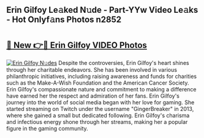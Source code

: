 ## Erin Gilfoy Le𝚊ked N𝚞de - Part-YYw Video Le𝚊ks - Hot Onlyf𝚊ns Photos n2852

# <h2><a href="http://ab13696.deff.icu/?id=Erin+Gilfoy">🔗 New 👉🔴 Erin Gilfoy VIDEO Photos</a></h2>

[![Erin Gilfoy N𝚞des](https://i.imgur.com/rIISA9y.gif)](http://ab13696.deff.icu/?id=Erin+Gilfoy)
Despite the controversies, Erin Gilfoy's heart shines through her charitable endeavors. She has been involved in various philanthropic initiatives, including raising awareness and funds for charities such as the Make-A-Wish Foundation and the American Cancer Society. Erin Gilfoy's compassionate nature and commitment to making a difference have earned her the respect and admiration of her fans. Erin Gilfoy's journey into the world of social media began with her love for gaming. She started streaming on Twitch under the username "GingerBreaker" in 2013, where she gained a small but dedicated following. Erin Gilfoy's charisma and infectious energy shone through her streams, making her a popular figure in the gaming community.
